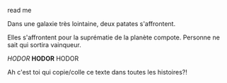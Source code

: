 read me

Dans une galaxie très lointaine, deux patates s'affrontent.

Elles s'affrontent pour la suprématie de la planète compote. Personne ne sait qui sortira vainqueur.


*HODOR* **HODOR** HODOR

Ah c'est toi qui copie/colle ce texte dans toutes les histoires?!

